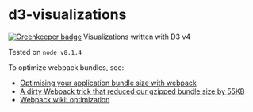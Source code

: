 # d3-visualizations

[![Greenkeeper badge](https://badges.greenkeeper.io/jackdbd/d3-visualizations.svg)](https://greenkeeper.io/)
Visualizations written with D3 v4

Tested on `node v8.1.4`

To optimize webpack bundles, see:

- [Optimising your application bundle size with webpack](https://hackernoon.com/optimising-your-application-bundle-size-with-webpack-e85b00bab579)
- [A dirty Webpack trick that reduced our gzipped bundle size by 55KB](https://swizec.com/blog/dirty-hack-took-30percent-off-webpack-size/swizec/7657)
- [Webpack wiki: optimization](https://github.com/webpack/docs/wiki/optimization)
